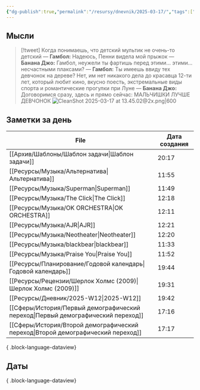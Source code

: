 ```yaml
---
{"dg-publish":true,"permalink":"/resursy/dnevnik/2025-03-17/","tags":["Ежедневнаязаметка"]}
---
```


## Мысли
> [!tweet] Когда понимаешь, что детский мультик не очень-то детский
> — **Гамбол:** Надеюсь, Пенни видела мой прыжок 
> — **Банана Джо:** Гамбол, неужели ты фартишь перед этими... этими... несчастными плаксами?
> — **Гамбол:** Ты имеешь ввиду тех девчонок на дереве? Нет, им нет никакого дела до красавца 12-ти лет, который любит кино, вкусно поесть, экстремальные виды спорта и романтические прогулки при Луне 
> — **Банана Джо:** Договоримся сразу, здесь и прямо сейчас: МАЛЬЧИШКИ ЛУЧШЕ ДЕВЧОНОК
>![CleanShot 2025-03-17 at 13.45.02@2x.png|600](/img/user/%D0%90%D1%80%D1%85%D0%B8%D0%B2/%D0%9A%D1%8D%D1%88/CleanShot%202025-03-17%20at%2013.45.02@2x.png)
## Заметки за день
| File                                                                                | Дата создания |
| ----------------------------------------------------------------------------------- | ------------- |
| [[Архив/Шаблоны/Шаблон задачи\|Шаблон задачи]]                                   | 20:17         |
| [[Ресурсы/Музыка/Альтернатива\|Альтернатива]]                                    | 11:55         |
| [[Ресурсы/Музыка/Superman\|Superman]]                                            | 11:49         |
| [[Ресурсы/Музыка/The Click\|The Click]]                                          | 12:18         |
| [[Ресурсы/Музыка/OK ORCHESTRA\|OK ORCHESTRA]]                                    | 12:11         |
| [[Ресурсы/Музыка/AJR\|AJR]]                                                      | 12:21         |
| [[Ресурсы/Музыка/Neotheater\|Neotheater]]                                        | 12:20         |
| [[Ресурсы/Музыка/blackbear\|blackbear]]                                          | 11:33         |
| [[Ресурсы/Музыка/Praise You\|Praise You]]                                        | 11:52         |
| [[Ресурсы/Планирование/Годовой календарь\|Годовой календарь]]                    | 19:44         |
| [[Ресурсы/Рецензии/Шерлок Холмс (2009)\|Шерлок Холмс (2009)]]                    | 19:31         |
| [[Ресурсы/Дневник/2025-W12\|2025-W12]]                                           | 19:42         |
| [[Сферы/История/Первый демографический переход\|Первый демографический переход]] | 17:16         |
| [[Сферы/История/Второй демографический переход\|Второй демографический переход]] | 17:17         |

{ .block-language-dataview}
## Даты

{ .block-language-dataview}


